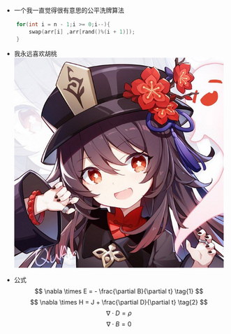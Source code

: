 - 一个我一直觉得很有意思的公平洗牌算法

```c++
    for(int i = n - 1;i >= 0;i--){
        swap(arr[i] ,arr[rand()%(i + 1)]);
    }
```

- 我永远喜欢胡桃
![hutao](https://github.com/Melmaphother/OSH-2023-labs/blob/main/lab0/src/hutao.jpg)

- 公式 
$$
    \nabla \times E = - \frac{\partial B}{\partial t}  \tag{1}
$$
$$
    \nabla \times H = J + \frac{\partial D}{\partial t}   \tag{2}
$$
$$
    \nabla \cdot D = \rho  \tag{3}
$$
$$
    \nabla \cdot B = 0   \tag{4}
$$

